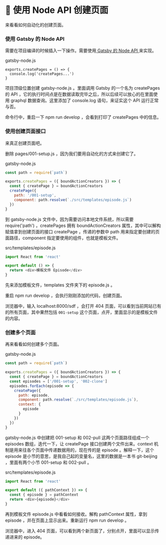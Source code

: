 #  使用 Node API 创建页面

来看看如何自动化的创建页面。

### 使用 Gatsby 的 Node API

需要在项目编译的时候插入一下操作。需要使用[ Gatsby 的 Node API ](https://www.gatsbyjs.org/docs/node-apis/#createPages)来实现。

gatsby-node.js

```
exports.createPages = () => {
  console.log('createPages...')
}
```

项目顶级位置创建 gatsby-node.js 。里面调用 Gatsby 的一个名为 createPages 的 API ，它的执行时间点是在数据读取完毕之后，所以后续可以放心的在里面使用 graphql 数据查询。这里添加了 console.log 语句，来证实这个 API 运行正常与否。

命令行中，重启一下 npm run develop ，会看到打印了 createPages 中的信息。

### 使用创建页面接口

来真正创建页面吧。

删除 pages/001-setup.js ，因为我们要用自动化的方式来创建它了。

gatsby-node.js

```js
const path = require(`path`)

exports.createPages = ({ boundActionCreators }) => {
  const { createPage } = boundActionCreators
  createPage({
    path: '/001-setup',
    component: path.resolve(`./src/templates/episode.js`)
  })
}
```

到 gatsby-node.js 文件中，因为需要访问本地文件系统，所以需要 require('path') ，createPages 拥有 boundActionCreators 属性，其中可以解构赋值拿到创建页面的接口 createPage ，传递的参数中 path 用来指定要创建的页面路径，component 指定要使用的组件，也就是模板文件。

src/templates/episode.js

```js
import React from 'react'

export default () => {
  return <div>模板文件 Episode</div>
}
```

先来添加模板文件，templates 文件夹下的 episode.js 。

重启 npm run develop ，会执行刚刚添加的代码，创建页面。

浏览器中，输入 localhost:8000/sdf ，会打开 404 页面，可以看到当前网站已有的所有页面，其中果然包括 `001-setup` 这个页面，点开，里面显示的是模板文件的内容。

### 创建多个页面

再来看看如何创建多个页面。

gatsby-node.js

```js
const path = require(`path`)

exports.createPages = ({ boundActionCreators }) => {
  const { createPage } = boundActionCreators
  const episodes = ['/001-setup', '002-clone']
  episodes.forEach(episode => {
    createPage({
      path: episode,
      component: path.resolve(`./src/templates/episode.js`),
      context: {
        episode
      }
    })
  })
}
```

gatsby-node.js 中创建把 001-setup 和 002-pull 这两个页面路径组成一个 episodes 数组，迭代一下，让 createPage 接口创建两个文件出来。context 机制是用来往各个页面中传递数据用的，现在传的是 episode 。解释一下，这个 episode 是小节的意思，是我自己起的变量名，这里的数据是一本书 git-beijing ，里面有两个小节 001-setup 和 002-pull 。

src/templates/episode.js

```js
import React from 'react'

export default ({ pathContext }) => {
  const { episode } = pathContext
  return <div>{episode}</div>
}
```

再到模板文件 episode.js 中看看如何接收。解构 pathContext 属性，拿到 episode ，并在页面上显示出来。重新运行 npm run develop 。

浏览器中，进入 404 页面，可以看到两个新页面了，分别点开，里面可以显示传递进来的 episode。
